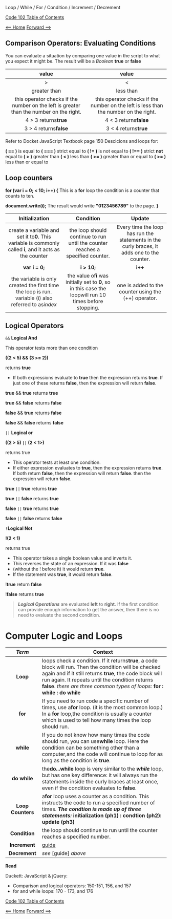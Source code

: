 Loop / While / For / Condition / Increment / Decrement

[Code 102 Table of Contents](CodeFellows_102.md)

[<== Home](README.md) [Forward ==>](career_coaching.md)

## Comparison Operators: Evaluating Conditions

You can evaluate a situation by comparing one value in the script to what you expect it might be. The result will be a *Boolean* **true** or **false**


| value | value |
| :-: | :-: |
| > | < |
| greater than | less than |
| this operator checks if the number on the left is greater than the number on the right. | this operator checks if the number on the left is less than the number on the right. |
| 4 > 3 returns**true** | 4 < 3 returns**false** |
| 3 > 4 returns**false** | 3 < 4 returns**true** |

Refer to Docket JavaScript Textbook page 150 Descicions and loops for:

**( == )** is equal to
**( === )** strict equal to
**( != )** is not equal to
**( !== )** strict **not** equal to
**( > )** greater than
**( < )** less than
**( >= )** greater than or equal to
**( >= )** less than or equal to

## Loop counters

**for (var i = 0; < 10; i++) {**        This is a **for** loop  the condition is a counter that counts to ten.

**document.write(i);**               The result would write **"0123456789"** to the page.
**}**


| **Initialization** | **Condition** | **Update** |
| :-: | :-: | :-: |
| create a variable and set it to**0**. This variable is commonly called **i**, and it acts as the counter | the loop should continue to run until the counter reaches a specified counter. | Every time the loop has run the statements in the curly braces, it adds one to the counter. |
| **var i = 0;** | **i > 10;** | **i++** |
| the variable is only created the first time the loop is run. variable (i) also referred to as*index* | the value of**i** was initially set to **0**, so in this case the loopwill run 10 times before stopping. | one is added to the counter using the (++) operator. |

## Logical Operators

`&&` **Logical And**

This operator tests more than one condition

**((2 < 5) && (3 >= 2))**

returns **true**

+ If both expressions evaluate to **true** then the expression returns **true**. If just one of these returns **false**, then the expression will return **false**.

**true** && **true** returns **true**

**true** && **false** returns **false**

**false** && **true**  returns **false**

**false** && **false** returns **false**

`||` **Logical or**

**((2 > 5) `||` (2 < 1>)**

returns true

+ This operator tests at least one condition.
+ If either expression evaluates to **true**, then the expression returns **true**. If both return **false**, then the expression will return **false**. then the expression will return **false**.

**true** `||` **true** returns **true**

**true** `||` **false** returns **true**

**false** `||` **true** returns **true**

**false** `||` **false** returns **false**

`!`**Logical Not**

**!(2 < 1)**

returns true

+ This operator takes a single boolean value and inverts it.
+ This reverses the state of an expression. If it was **false**
+ (without the ! before it) it would return **true**.
+ If the statement was **true**, it would return **false**.

!**true** return **false**

!**false** returns **true**

> ***Logical Operations*** are evaluated **left** to **right**. If the first condition can provide enough information to get the answer, then there is no need to evaluate the second condition.

# Computer Logic and Loops


| ***Term*** | Context |
| :-: | - |
| **Loop** | loops check a condition. If it returns**true**, a code block will run. Then the condition will be checked again and if it still returns **true**, the code block will run again. It repeats until the condition returns **false**. *there are three common types of loops:* **for : while : do while** |
| **for** | If you need to run code a specific number of times, use a**for** loop. (it is the most common loop.) In a **for** loop,the condition is usually a counter which is used to tell how many times the loop should run. |
| **while** | If you do not know how many times the code should run, you can use**while** loop. Here the condition can be something other than a computer,and the code will continue to loop for as long as the condition is **true**. |
| **do while** | the**do...while** loop is very similar to the ***while*** loop, but has one key difference: it will always run the statements inside the curly braces at least once, even if the condition evaluates to **false**. |
| **Loop Counters** | a**for** loop uses a counter as a condition. This instructs the code to run a specified number of times. ***The condtion is made up of three statements:*** **initialization (ph1) : condtion (ph2): update (ph3)** |
| **Condition** | the loop should continue to run until the counter reaches a specified number. |
| **Increment** | [guide](https://codeburst.io/javascript-increment-and-decrement-8c223858d5ed) |
| **Decrement** | *see* [guide] *above* |

**Read**

Duckett: JavaScript & jQuery:

+ Comparison and logical operators: 150-151, 156, and 157
+ for and while loops: 170 - 173, and 176

[Code 102 Table of Contents](CodeFellows_102.md)

[<== Home](README.md) [Forward ==>](career_coaching.md)
